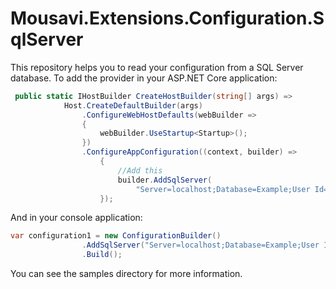 # Mousavi.Extensions.Configuration.SqlServer

This repository helps you to read your configuration from a SQL Server database. To add the provider in your ASP.NET Core application:

``` csharp
 public static IHostBuilder CreateHostBuilder(string[] args) =>
            Host.CreateDefaultBuilder(args)
                .ConfigureWebHostDefaults(webBuilder =>
                {
                    webBuilder.UseStartup<Startup>();
                })
                .ConfigureAppConfiguration((context, builder) =>
                    {
                        //Add this
                        builder.AddSqlServer(
                            "Server=localhost;Database=Example;User Id=sa;Password=your(#SecurePassword!123)");
                    });
```

And in your console application:

``` csharp
var configuration1 = new ConfigurationBuilder()
                .AddSqlServer("Server=localhost;Database=Example;User Id=sa;Password=your(#SecurePassword!123)")
                .Build();
```

You can see the samples directory for more information.
